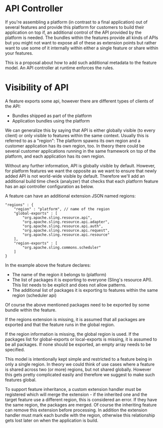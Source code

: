 # API Controller

If you're assembling a platform (in contrast to a final application) out of several features and provide this platform for customers to build their application on top if, an additional control of the API provided by the platform is needed. The bundles within the features provide all kinds of APIs but you might not want to expose all of these as extension points but rather want to use some of it internally within either a single feature or share within your features.

This is a proposal about how to add such additional metadata to the feature model. An API controller at runtime enforces the rules.

# Visibility of API

A feature exports some api, however there are different types of clients of the API:

* Bundles shipped as part of the platform
* Application bundles using the platform

We can generalize this by saying that API is either globally visible (to every client) or only visible to features within the same context. Usually this is referred to as a "region": The platform spawns its own region and a customer application has its own region, too. In theory there could be several customer applications running in the same framework on top of the platform, and each application has its own region.

Without any further information, API is globally visible by default. However, for platform features we want the opposite as we want to ensure that newly added API is not world-wide visible by default. Therefore we'll add an additional build time check (analyzer) that checks that each platform feature has an api controller configuration as below.

A feature can have an additional extension JSON named regions:

    "regions" : {
        "region" : "platform", // name of the region
        "global-exports" : [
            "org.apache.sling.resource.api",
            "org.apache.sling.resource.api.adapter",
            "org.apache.sling.resource.api.auth",
            "org.apache.sling.resource.api.request",
            "org.apache.sling.resource.api.resource"
        ],
        "region-exports" : [
            "org.apache.sling.commons.scheduler"
        ]
    }

In the example above the feature declares:

* The name of the region it belongs to (platform)
* The list of packages it is exporting to everyone (Sling's resource API). This list needs to be explicit and does not allow patterns.
* The additional list of packages it is exporting to features within the same region (scheduler api)

Of course the above mentioned packages need to be exported by some bundle within the feature.

If the regions extension is missing, it is assumed that all packages are exported and that the feature runs in the global region.

If the region information is missing, the global region is used. If the packages list for global-exports or local-exports is missing, it is assumed to be all packages. If none should be exported, an empty array needs to be specified.

This model is intentionally kept simple and restricted to a feature being in only a single region. In theory we could think of use cases where a feature is shared across two (or more) regions, but not shared globally. However this gets pretty complicated easily and therefore we suggest to make such features global.

To support feature inheritance, a custom extension handler must be registered which will merge the extension - if the inherited one and the target feature use a different region, this is considered an error. If they have the same region, the packages are merged. Of course the inheriting feature can remove this extension before processing. In addition the extension handler must mark each bundle with the region, otherwise this relationship gets lost later on when the application is build.

